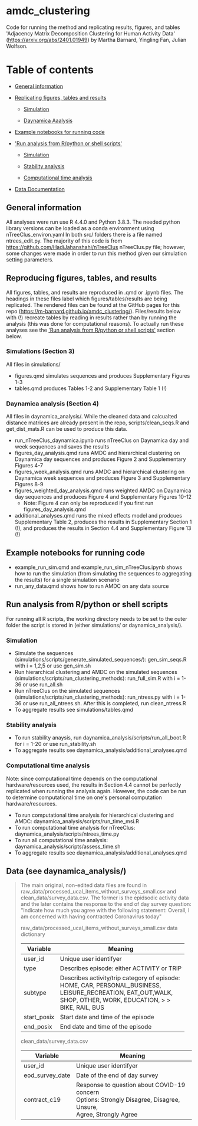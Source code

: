# amdc_clustering
Code for running the method and replicating results, figures, and tables 'Adjacency Matrix Decomposition Clustering for Human Activity Data' (https://arxiv.org/abs/2401.01949) by Martha Barnard, Yingling Fan, Julian Wolfson.

# Table of contents
* [General information](#general-information)
  
* [Replicating figures, tables and results](#reproducing-figures-tables-and-results)

    * [Simulation](#simulations-section-3)
  
    * [Daynamica Aaalysis](#daynamica-analysis-section-4)
 
*  [Example notebooks for running code](#example-notebooks-for-running-code)
  
*  ['Run analysis from R/python or shell scripts'](#run-analysis-from-rpython-or-shell-scripts)
  
    * [Simulation](#simulation)
      
    * [Stability analysis](#stability-analysis)
 
    * [Computational time analysis](#computational-time-analysis)
      
* [Data Documentation](#data-see-daynamica_analysis)

## General information
All analyses were run use R 4.4.0 and Python 3.8.3. The needed python library versions can be loaded as a conda environment using nTreeClus_environ.yaml
In both src/ folders there is a file named ntrees_edit.py. The majority of this code is from https://github.com/HadiJahanshahi/nTreeClus nTreeClus.py file; however, some changes were made in order to run this method given our simulation setting parameters. 

## Reproducing figures, tables, and results

All figures, tables, and results are reproduced in .qmd or .ipynb files. The headings in these files label which figures/tables/results are being replicated. The rendered files can be found at the GitHub pages for this repo (https://m-barnard.github.io/amdc_clustering/). Files/results below with (!) recreate tables by reading in results rather than by running the analysis (this was done for computational reasons). To actually run these analyses see the ['Run analysis from R/python or shell scripts'](#run-analysis-from-rpython-or-shell-scripts) section below. 

### Simulations (Section 3)

All files in simulations/

* figures.qmd simulates sequences and produces Supplementary Figures 1-3
* tables.qmd produces Tables 1-2 and Supplementary Table 1 (!)

### Daynamica analysis (Section 4)

All files in daynamica_analysis/. While the cleaned data and calcualted distance matrices are already present in the repo, scripts/clean_seqs.R and get_dist_mats.R can be used to produce this data.

* run_nTreeClus_daynamica.ipynb runs nTreeClus on Daynamica day and week sequences and saves the results
* figures_day_analysis.qmd runs AMDC and hierarchical clustering on Daynamica day sequences and produces Figure 2 and Supplementary Figures 4-7
* figures_week_analysis.qmd runs AMDC and hierarchical clustering on Daynamica week sequences and produces Figure 3 and Supplementary Figures 8-9
* figures_weighted_day_analysis.qmd runs weighted AMDC on Daynamica day sequences and produces Figure 4 and Supplementary Figures 10-12
     * Note: Figure 4 can only be reproduced if you first run figures_day_analysis.qmd
* additional_analyses.qmd runs the mixed effects model and prodcues Supplementary Table 2, produces the results in Supplementary Section 1 (!), and produces the results in Section 4.4 and Supplementary Figure 13 (!)

##  Example notebooks for running code

* example_run_sim.qmd and example_run_sim_nTreeClus.ipynb shows how to run the simulation (from simulating the sequences to aggregating the results) for a single simulation scenario
* run_any_data.qmd shows how to run AMDC on any data source

## Run analysis from R/python or shell scripts

For running all R scripts, the working directory needs to be set to the outer folder the script is stored in (either simulations/ or daynamica_analysis/).

### Simulation

* Simulate the sequences (simulations/scripts/generate_simulated_sequences/): gen_sim_seqs.R with i = 1,2,5 or use gen_sim.sh
* Run hierarchical clustering and AMDC on the simulated sequences (simulations/scripts/run_clustering_methods): run_full_sim.R with i = 1-36 or use run_all.sh
* Run nTreeClus on the simulated sequences (simulations/scripts/run_clustering_methods): run_ntress.py with i = 1-36 or use run_all_ntrees.sh. After this is completed, run clean_ntress.R
* To aggregate results see simulations/tables.qmd

### Stability analysis

* To run stability anaysis, run daynamica_analysis/scripts/run_all_boot.R for i = 1-20 or use run_stability.sh
* To aggregate results see daynamica_analysis/additional_analyses.qmd

### Computational time analysis

Note: since computational time depends on the computational hardware/resources used, the results in Section 4.4 cannot be perfectly replicated when running the analysis again. However, the code can be run to determine computational time on one's personal computation hardware/resources.

* To run computational time analysis for hierarchical clustering and AMDC: daynamica_analysis/scripts/run_time_msi.R
* To run computational time analysis for nTreeClus: daynamica_analysis/scripts/ntrees_time.py
* To run all computational time analysis: daynamica_analysis/scripts/assess_time.sh
* To aggregate results see daynamica_analysis/additional_analyses.qmd


## Data (see daynamica_analysis/)
> The main original, non-edited data files are found in raw_data/processed_ucal_items_without_surveys_small.csv and clean_data/survey_data.csv. The former is the epidsodic activity data and the later contains the response to the end of day survey question: "Indicate how much you agree with the following statement: Overall, I am concerned with having contracted Coronavirus today"
> 
> raw_data/processed_ucal_items_without_surveys_small.csv data dictionary
>
> | Variable | Meaning |
> |---|---|
> | user_id | Unique user identifyer |
> | type | Describes episode: either ACTIVITY or TRIP |
> | subtype | Describes activity/trip category of episode: <br>HOME, CAR, PERSONAL_BUSINESS, <br>LEISURE_RECREATION, EAT_OUT,WALK, <br>SHOP, OTHER, WORK, EDUCATION, > ><br>BIKE, RAIL, BUS |
> | start_posix | Start date and time of the episode |
> | end_posix | End date and time of the episode |
>
> clean_data/survey_data.csv
>
> | Variable | Meaning |
> |---|---|
> | user_id | Unique user identifyer |
> | eod_survey_date | Date of the end of day survey |
> | contract_c19 | Response to question about COVID-19 concern<br>Options: Strongly Disagree, Disagree, Unsure,<br>Agree, Strongly Agree |
>




